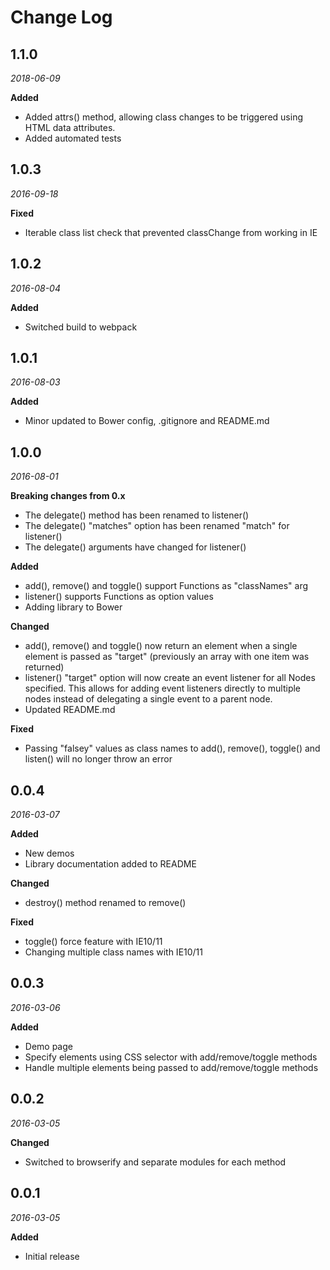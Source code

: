 # Change Log

## 1.1.0

*2018-06-09*

**Added**

- Added attrs() method, allowing class changes to be triggered using HTML
  data attributes.
- Added automated tests

## 1.0.3

*2016-09-18*

**Fixed**

- Iterable class list check that prevented classChange from working in IE

## 1.0.2

*2016-08-04*

**Added**

- Switched build to webpack

## 1.0.1

*2016-08-03*

**Added**

- Minor updated to Bower config, .gitignore and README.md

## 1.0.0

*2016-08-01*

**Breaking changes from 0.x**

- The delegate() method has been renamed to listener()
- The delegate() "matches" option has been renamed "match" for listener()
- The delegate() arguments have changed for listener()

**Added**

- add(), remove() and toggle() support Functions as "classNames" arg
- listener() supports Functions as option values
- Adding library to Bower

**Changed**

- add(), remove() and toggle() now return an element when a single element
  is passed as "target" (previously an array with one item was returned)
- listener() "target" option will now create an event listener for all Nodes
  specified. This allows for adding event listeners directly to multiple nodes
  instead of delegating a single event to a parent node.
- Updated README.md

**Fixed**

- Passing "falsey" values as class names to add(), remove(), toggle() and
  listen() will no longer throw an error

## 0.0.4

*2016-03-07*

**Added**

- New demos
- Library documentation added to README

**Changed**

- destroy() method renamed to remove()

**Fixed**

- toggle() force feature with IE10/11
- Changing multiple class names with IE10/11

## 0.0.3

*2016-03-06*

**Added**

- Demo page
- Specify elements using CSS selector with add/remove/toggle methods
- Handle multiple elements being passed to add/remove/toggle methods

## 0.0.2

*2016-03-05*

**Changed**

- Switched to browserify and separate modules for each method

## 0.0.1

*2016-03-05*

**Added**

- Initial release
